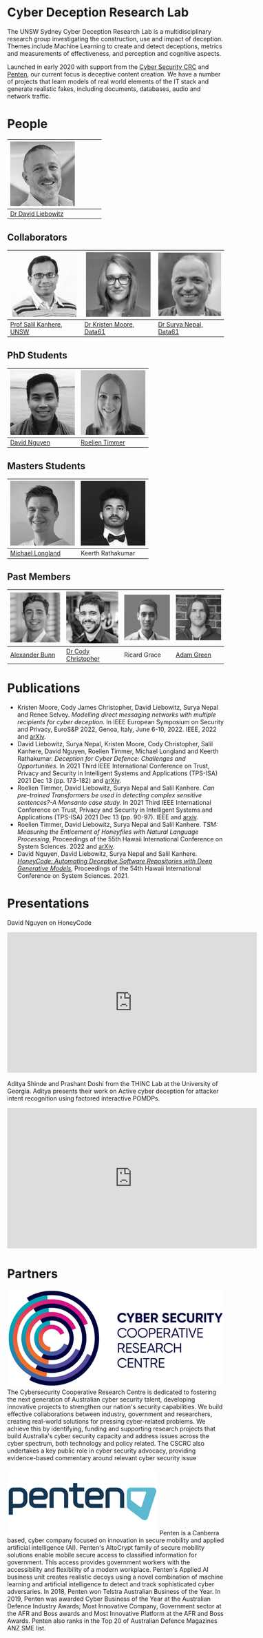 # &nbsp;

# Cyber Deception Research Lab

The UNSW Sydney Cyber Deception Research Lab is a multidisciplinary research group investigating the construction, use and impact of deception. Themes include Machine Learning to create and detect deceptions, metrics and measurements of effectiveness, and perception and cognitive aspects.

Launched in early 2020 with support from the [Cyber Security CRC](https://www.cybersecuritycrc.org.au/) and [Penten](https://www.penten.com), our current focus is deceptive content creation. We have a number of projects that learn models of real world elements of the IT stack and generate realistic fakes, including documents, databases, audio and network traffic.

# People

|![David Liebowitz](/images/David.png)| &nbsp; &nbsp; &nbsp; &nbsp; &nbsp; &nbsp; |
|---|---|
|[Dr David Liebowitz](https://www.linkedin.com/in/david-liebowitz)|&nbsp;&nbsp; &nbsp; &nbsp; &nbsp;  |

## Collaborators

|![Salil Kanhere](/images/Salil.png)|![Kristen Moore](/images/Kristen.png)|![Surya Nepal](/images/Dr-Surya-Nepal.png)|
|---|---|---|
|[Prof Salil Kanhere, UNSW](https://salilkanhere.net)|[Dr Kristen Moore, Data61](https://www.linkedin.com/in/kristenlmoore/)|[Dr Surya Nepal, Data61](https://research.csiro.au/distributed-systems-security/people/staff/)|

## PhD Students

|![David Nguyen](/images/DavidN.png)|![Roelien Timmer](/images/Roelien.png)|
|---|---|
|[David Nguyen](https://www.linkedin.com/in/david-d-nguyen-b70b4a1a4/)|[Roelien Timmer](https://www.linkedin.com/in/roelien-christien-timmer-4484395b/)|

## Masters Students

|![Michael Longland](/images/michael.png)|![Keerth Rathakumar](/images/keerth.jpg)|
|---|---|
|[Michael Longland](https://www.linkedin.com/in/michael-longland-58a12b12a/)|Keerth Rathakumar|

## Past Members

|![Alexander Bunn](/images/Alex.png)|![Dr Cody Christopher](/images/Cody.png)|![Ricard Grace](/images/Ricard.png)|![Adam Green](/images/Adam.png)|
|---|---|---|---|
|[Alexander Bunn](https://www.linkedin.com/in/alexander-bunn/)|[Dr Cody Christopher](https://www.linkedin.com/in/cjchristopher/)|Ricard Grace|[Adam Green](https://www.linkedin.com/in/adam-green-5b8238172/)|


# Publications

- Kristen Moore, Cody James Christopher, David Liebowitz, Surya Nepal and Renee Selvey. _Modelling direct messaging networks with multiple recipients for cyber deception_. In IEEE European Symposium on Security and Privacy, EuroS&P 2022, Genoa, Italy, June 6-10, 2022. IEEE, 2022 and [arXiv](https://arxiv.org/abs/2111.11932).
-	David Liebowitz, Surya Nepal, Kristen Moore, Cody Christopher, Salil Kanhere, David Nguyen, Roelien Timmer, Michael Longland and Keerth Rathakumar. _Deception for Cyber Defence: Challenges and Opportunities._ In 2021 Third IEEE International Conference on Trust, Privacy and Security in Intelligent Systems and Applications (TPS-ISA) 2021 Dec 13 (pp. 173-182) and [arXiv](https://arxiv.org/abs/2208.07127).
-	Roelien Timmer, David Liebowitz, Surya Nepal and Salil Kanhere. _Can pre-trained Transformers be used in detecting complex sensitive sentences?-A Monsanto case study._ In 2021 Third IEEE International Conference on Trust, Privacy and Security in Intelligent Systems and Applications (TPS-ISA) 2021 Dec 13 (pp. 90-97). IEEE and [arxiv](https://arxiv.org/abs/2203.06793).
-	Roelien Timmer, David Liebowitz, Surya Nepal and Salil Kanhere. _TSM: Measuring the Enticement of Honeyfiles with Natural Language Processing_, Proceedings of the 55th Hawaii International Conference on System Sciences. 2022 and [arXiv](https://arxiv.org/abs/2203.07580).
-	David Nguyen, David Liebowitz, Surya Nepal and Salil Kanhere. [_HoneyCode: Automating Deceptive Software Repositories with Deep Generative Models_](https://scholarspace.manoa.hawaii.edu/server/api/core/bitstreams/986b6770-2027-4a7c-8a13-b80808a192db/content), Proceedings of the 54th Hawaii International Conference on System Sciences. 2021.

# Presentations

David Nguyen on HoneyCode

<iframe title="David Nguyen on Generation of Synthetic Software Repositories, 11 June 2020" width="580" height="326" src="https://www.youtube.com/embed/wnj_FqFZNe8?feature=oembed" frameborder="0" allow="accelerometer; autoplay; encrypted-media; gyroscope; picture-in-picture" allowfullscreen></iframe>

<p>

Aditya Shinde and Prashant Doshi from the THINC Lab at the University of Georgia. Aditya presents their work on Active cyber deception for attacker intent recognition using factored interactive POMDPs.
</p>

<iframe title="Aditya Shind on Active cyber deception for attacker intent recognition using factored interactive POMDPs, 12 August 2020" width="580" height="326" src="https://www.youtube.com/embed/lsWOKOcKPFM?feature=oembed" frameborder="0" allow="accelerometer; autoplay; encrypted-media; gyroscope; picture-in-picture" allowfullscreen></iframe>

# Partners

![ ](images/CSCRC_logo-1.png)
The Cybersecurity Cooperative Research Centre is dedicated to fostering the next generation of Australian cyber security talent, developing innovative projects to strengthen our nation's security capabilities. We build effective collaborations between industry, government and researchers, creating real-world solutions for pressing cyber-related problems. We achieve this by identifying, funding and supporting research projects that build Australia's cyber security capacity and address issues across the cyber spectrum, both technology and policy related. The CSCRC also undertakes a key public role in cyber security advocacy, providing evidence-based commentary around relevant cyber security issue

![ ](images/penten_logo.png) 
Penten is a Canberra based, cyber company focused on innovation in secure mobility and applied artificial intelligence (AI). Penten's AltoCrypt family of secure mobility solutions enable mobile secure access to classified information for government. This access provides government workers with the accessibility and flexibility of a modern workplace. Penten's Applied AI business unit creates realistic decoys using a novel combination of machine learning and artificial intelligence to detect and track sophisticated cyber adversaries. In 2018, Penten won Telstra Australian Business of the Year. In 2019, Penten was awarded Cyber Business of the Year at the Australian Defence Industry Awards; Most Innovative Company, Government sector at the AFR and Boss awards and Most Innovative Platform at the AFR and Boss Awards. Penten also ranks in the Top 20 of Australian Defence Magazines ANZ SME list.

